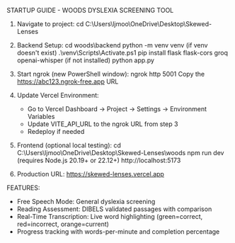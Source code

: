 STARTUP GUIDE - WOODS DYSLEXIA SCREENING TOOL

1. Navigate to project:
   cd C:\Users\ljmoo\OneDrive\Desktop\Skewed-Lenses

2. Backend Setup:
   cd woods\backend
   python -m venv venv (if venv doesn't exist)
   .\venv\Scripts\Activate.ps1
   pip install flask flask-cors groq openai-whisper (if not installed)
   python app.py

3. Start ngrok (new PowerShell window):
   ngrok http 5001
   Copy the https://abc123.ngrok-free.app URL

4. Update Vercel Environment:
   - Go to Vercel Dashboard → Project → Settings → Environment Variables
   - Update VITE_API_URL to the ngrok URL from step 3
   - Redeploy if needed

5. Frontend (optional local testing):
   cd C:\Users\ljmoo\OneDrive\Desktop\Skewed-Lenses\woods
   npm run dev (requires Node.js 20.19+ or 22.12+)
   http://localhost:5173

6. Production URL:
   https://skewed-lenses.vercel.app

FEATURES:
- Free Speech Mode: General dyslexia screening
- Reading Assessment: DIBELS validated passages with comparison
- Real-Time Transcription: Live word highlighting (green=correct, red=incorrect, orange=current)
- Progress tracking with words-per-minute and completion percentage 